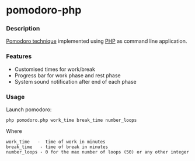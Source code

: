 # pomodoro-php

### Description
<a href="https://en.m.wikipedia.org/wiki/Pomodoro_Technique">Pomodoro technique</a> implemented using <a href="https://www.php.net/">PHP</a> as command line application.

### Features
- Customised times for work/break
- Progress bar for work phase and rest phase
- System sound notification after end of each phase

### Usage
Launch pomodoro:
```
php pomodoro.php work_time break_time number_loops
```
Where
```
work_time   -  time of work in minutes
break_time   - time of break in minutes
number_loops - 0 for the max number of loops (50) or any other integer
```

